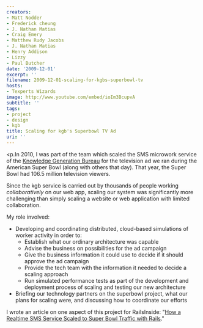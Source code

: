 ```yaml
---
creators:
- Matt Nodder
- Frederick cheung
- J. Nathan Matias
- Craig Emery
- Matthew Rudy Jacobs
- J. Nathan Matias
- Henry Addison
- Lizzy
- Paul Butcher
date: '2009-12-01'
excerpt: ''
filename: 2009-12-01-scaling-for-kgbs-superbowl-tv
hosts:
- Texperts Wizards
image: http://www.youtube.com/embed/ioIm3BcupvA
subtitle: ''
tags:
- project
- design
- kgb
title: Scaling for kgb's Superbowl TV Ad
uri: ''
---
```


<p.In 2010, I was part of the team which scaled the SMS microwork service of the <a href="http://superbowl.kgb.com/">Knowledge Generation Bureau</a> for the television ad we ran during the American Super Bowl (along with others that day). That year, the Super Bowl had 106.5 million television viewers.</p>
<p>Since the kgb service is carried out by thousands of people working <i>collaboratively</i> on our web app, scaling our system was significantly more challenging than simply scaling a website or web application with limited collaboration.</p>
<p>My role involved:</p>
<ul><li> Developing and coordinating distributed, cloud-based simulations of worker activity in order to:
<ul><li> Establish what our ordinary architecture was capable</li>

<li> Advise the business on possibilities for the ad campaign</li>
<li> Give the business information it could use to decide if it should approve the ad campaign</li>
<li> Provide the tech team with the information it needed to decide a scaling approach</li>
<li> Run simulated performance tests as part of the development and deployment process of scaling and testing our new architecture</li></ul></li>
<li> Briefing our technology partners on the superbowl project, what our plans for scaling were, and discussing how to coordinate our efforts</li></ul>
<p>I wrote an article on one aspect of this project for RailsInside: "<a href="http://www.railsinside.com/case-studies/421-kgb-scaling-superbowl-traffic-case-study.html">How a Realtime SMS Service Scaled to Super Bowl Traffic with Rails</a>."</p>